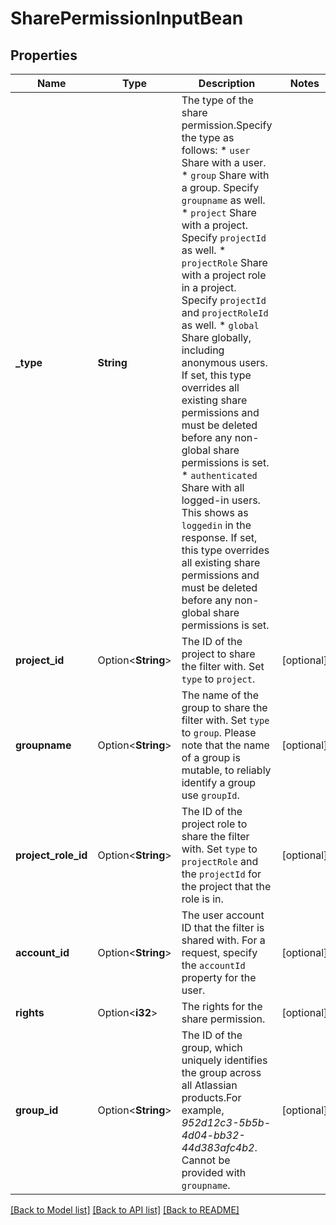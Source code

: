 # SharePermissionInputBean

## Properties

Name | Type | Description | Notes
------------ | ------------- | ------------- | -------------
**_type** | **String** | The type of the share permission.Specify the type as follows:   *  `user` Share with a user.  *  `group` Share with a group. Specify `groupname` as well.  *  `project` Share with a project. Specify `projectId` as well.  *  `projectRole` Share with a project role in a project. Specify `projectId` and `projectRoleId` as well.  *  `global` Share globally, including anonymous users. If set, this type overrides all existing share permissions and must be deleted before any non-global share permissions is set.  *  `authenticated` Share with all logged-in users. This shows as `loggedin` in the response. If set, this type overrides all existing share permissions and must be deleted before any non-global share permissions is set. | 
**project_id** | Option<**String**> | The ID of the project to share the filter with. Set `type` to `project`. | [optional]
**groupname** | Option<**String**> | The name of the group to share the filter with. Set `type` to `group`. Please note that the name of a group is mutable, to reliably identify a group use `groupId`. | [optional]
**project_role_id** | Option<**String**> | The ID of the project role to share the filter with. Set `type` to `projectRole` and the `projectId` for the project that the role is in. | [optional]
**account_id** | Option<**String**> | The user account ID that the filter is shared with. For a request, specify the `accountId` property for the user. | [optional]
**rights** | Option<**i32**> | The rights for the share permission. | [optional]
**group_id** | Option<**String**> | The ID of the group, which uniquely identifies the group across all Atlassian products.For example, *952d12c3-5b5b-4d04-bb32-44d383afc4b2*. Cannot be provided with `groupname`. | [optional]

[[Back to Model list]](../README.md#documentation-for-models) [[Back to API list]](../README.md#documentation-for-api-endpoints) [[Back to README]](../README.md)


